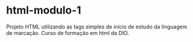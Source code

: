 # html-modulo-1
Projeto HTML utilizando as tags simples de início de estudo da linguagem de marcação. Curso de formação em html da DIO.
